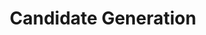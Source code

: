 ---
title: "Candidate Generation"

categories: ['']

tags: ['Candidate', 'Generation']

arabic: ['توليد المرشح']

publishers: ['معجم مصطلحات التعلم الآلي والتعلم العميق وعلم البيانات']

types: "word"

slug: ""
---